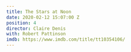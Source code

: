 ```yaml
---
title: The Stars at Noon
date: 2020-02-12 15:07:00 Z
position: 4
director: Claire Denis
with: Robert Pattinson
imdb: https://www.imdb.com/title/tt10354106/
---
```


